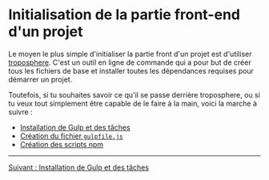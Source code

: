 # Initialisation de la partie front-end d'un projet

Le moyen le plus simple d'initialiser la partie front d'un projet est
d'utiliser [troposphere](https://github.com/WandiParis/troposphere). C'est un
outil en ligne de commande qui a pour but de créer tous les fichiers de base et
installer toutes les dépendances requises pour démarrer un projet.

Toutefois, si tu souhaites savoir ce qu'il se passe derrière troposphere, ou si
tu veux tout simplement être capable de le faire à la main, voici la marche à
suivre :

* [Installation de Gulp et des tâches](/init-front/01-gulp.md)
* [Création du fichier `gulpfile.js`](/init-front/02-gulpfile.md)
* [Création des scripts npm](/init-front/03-npm-scripts.md)

---

[Suivant : Installation de Gulp et des tâches](/init-front/01-gulp.md)
